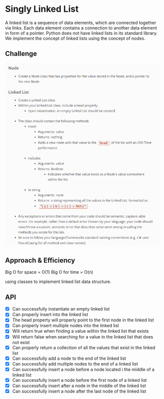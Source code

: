 # Singly Linked List

A linked list is a sequence of data elements, which are connected together via links. Each data element contains a connection to another data element in form of a pointer. Python does not have linked lists in its standard library. We implement the concept of linked lists using the concept of nodes.

## Challenge

![asd](qewfrw.png)

## Approach & Efficiency

Big O for space = O(1)
Big O for time = O(n)

using classes to implement linked list data structure.

## API

- [x] Can successfully instantiate an empty linked list
- [x] Can properly insert into the linked list
- [x] The head property will properly point to the first node in the linked list
- [x] Can properly insert multiple nodes into the linked list
- [x] Will return true when finding a value within the linked list that exists
- [x] Will return false when searching for a value in the linked list that does not exist
- [x] Can properly return a collection of all the values that exist in the linked list
- [x] Can successfully add a node to the end of the linked list
- [x] Can successfully add multiple nodes to the end of a linked list
- [x] Can successfully insert a node before a node located i the middle of a linked list
- [x] Can successfully insert a node before the first node of a linked list
- [x] Can successfully insert after a node in the middle of the linked list
- [x] Can successfully insert a node after the last node of the linked list